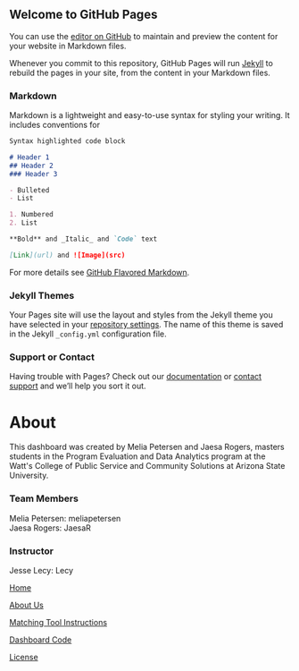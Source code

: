 ## Welcome to GitHub Pages

You can use the [editor on GitHub](https://github.com/meliapetersen/matching-project/edit/master/README.md) to maintain and preview the content for your website in Markdown files.

Whenever you commit to this repository, GitHub Pages will run [Jekyll](https://jekyllrb.com/) to rebuild the pages in your site, from the content in your Markdown files.

### Markdown

Markdown is a lightweight and easy-to-use syntax for styling your writing. It includes conventions for

```markdown
Syntax highlighted code block

# Header 1
## Header 2
### Header 3

- Bulleted
- List

1. Numbered
2. List

**Bold** and _Italic_ and `Code` text

[Link](url) and ![Image](src)
```

For more details see [GitHub Flavored Markdown](https://guides.github.com/features/mastering-markdown/).

### Jekyll Themes

Your Pages site will use the layout and styles from the Jekyll theme you have selected in your [repository settings](https://github.com/meliapetersen/matching-project/settings). The name of this theme is saved in the Jekyll `_config.yml` configuration file.

### Support or Contact

Having trouble with Pages? Check out our [documentation](https://help.github.com/categories/github-pages-basics/) or [contact support](https://github.com/contact) and we’ll help you sort it out.

# About 

This dashboard was created by Melia Petersen and Jaesa Rogers, masters students in the Program Evaluation and Data Analytics program at the Watt's College of Public Service and Community Solutions at Arizona State University. 

### Team Members

Melia Petersen: meliapetersen  
Jaesa Rogers: JaesaR   

### Instructor
Jesse Lecy: Lecy


[Home]()

[About Us]()

[Matching Tool Instructions](https://github.com/meliapetersen/matching-project/blob/master/code/metro-matching-loop.Rmd)

[Dashboard Code](https://github.com/meliapetersen/matching-project/blob/master/code/dashboard-code.rmd)

[License]()